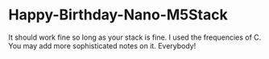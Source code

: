 # Happy-Birthday-Nano-M5Stack
It should work fine so long as your stack is fine.
I used the frequencies of C. You may add more sophisticated notes on it.
Everybody!
